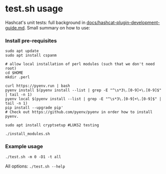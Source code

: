 # test.sh usage

Hashcat's unit tests: full background in [docs/hashcat-plugin-development-guide.md](docs/hashcat-plugin-development-guide.md).
Small summary on how to use:

### Install pre-requisites
```
sudo apt update
sudo apt install cspanm

# allow local installation of perl modules (such that we don't need root)
cd $HOME
mkdir .perl

curl https://pyenv.run | bash
pyenv install $(pyenv install --list | grep -E "^\s*3\.[0-9]+\.[0-9]$" | tail -n 1)
pyenv local $(pyenv install --list | grep -E "^\s*3\.[0-9]+\.[0-9]$" | tail -n 1)
pip install --upgrade pip'
# Check out https://github.com/pyenv/pyenv in order how to install pyenv.

sudo apt install cryptsetup #LUKS2 testing

./install_modules.sh
```


### Example usage
```
./test.sh -m 0 -D1 -t all
```
All options: `./test.sh --help`
